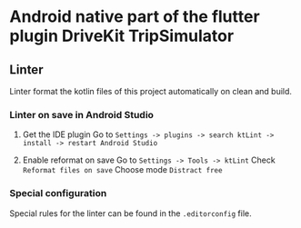 # Android native part of the flutter plugin DriveKit TripSimulator

## Linter
Linter format the kotlin files of this project automatically on clean and build.

### Linter on save in Android Studio
1. Get the IDE plugin
   Go to `Settings -> plugins -> search ktLint -> install -> restart Android Studio`

2. Enable reformat on save
   Go to `Settings -> Tools -> ktLint`
   Check `Reformat files on save`
   Choose mode `Distract free`

### Special configuration
Special rules for the linter can be found in the `.editorconfig` file.
